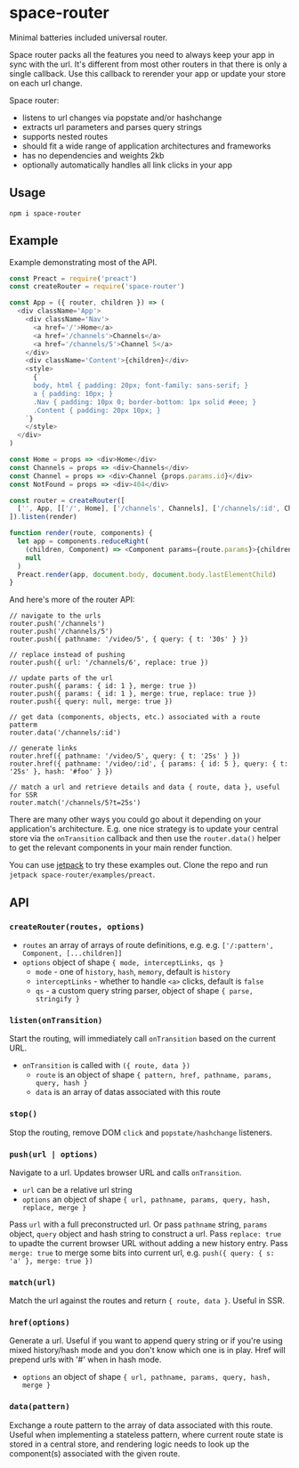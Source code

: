 # space-router

Minimal batteries included universal router.

Space router packs all the features you need to always keep your app in sync with the url. It's different from most other routers in that there is only a single callback. Use this callback to rerender your app or update your store on each url change.

Space router:

- listens to url changes via popstate and/or hashchange
- extracts url parameters and parses query strings
- supports nested routes
- should fit a wide range of application architectures and frameworks
- has no dependencies and weights 2kb
- optionally automatically handles all link clicks in your app

## Usage

    npm i space-router

## Example

Example demonstrating most of the API.

```js
const Preact = require('preact')
const createRouter = require('space-router')

const App = ({ router, children }) => (
  <div className='App'>
    <div className='Nav'>
      <a href='/'>Home</a>
      <a href='/channels'>Channels</a>
      <a href='/channels/5'>Channel 5</a>
    </div>
    <div className='Content'>{children}</div>
    <style>
      {`
      body, html { padding: 20px; font-family: sans-serif; }
      a { padding: 10px; }
      .Nav { padding: 10px 0; border-bottom: 1px solid #eee; }
      .Content { padding: 20px 10px; }
    `}
    </style>
  </div>
)

const Home = props => <div>Home</div>
const Channels = props => <div>Channels</div>
const Channel = props => <div>Channel {props.params.id}</div>
const NotFound = props => <div>404</div>

const router = createRouter([
  ['', App, [['/', Home], ['/channels', Channels], ['/channels/:id', Channel], ['*', NotFound]]]
]).listen(render)

function render(route, components) {
  let app = components.reduceRight(
    (children, Component) => <Component params={route.params}>{children}</Component>,
    null
  )
  Preact.render(app, document.body, document.body.lastElementChild)
}
```

And here's more of the router API:

```
// navigate to the urls
router.push('/channels')
router.push('/channels/5')
router.push({ pathname: '/video/5', { query: { t: '30s' } })

// replace instead of pushing
router.push({ url: '/channels/6', replace: true })

// update parts of the url
router.push({ params: { id: 1 }, merge: true })
router.push({ params: { id: 1 }, merge: true, replace: true })
router.push({ query: null, merge: true })

// get data (components, objects, etc.) associated with a route patterm
router.data('/channels/:id')

// generate links
router.href({ pathname: '/video/5', query: { t: '25s' } })
router.href({ pathname: '/video/:id', { params: { id: 5 }, query: { t: '25s' }, hash: '#foo' } })

// match a url and retrieve details and data { route, data }, useful for SSR
router.match('/channels/5?t=25s')
```

There are many other ways you could go about it depending on your application's architecture. E.g. one nice strategy is to update your central store via the `onTransition` callback and then use the `router.data()` helper to get the relevant components in your main render function.

You can use [jetpack](https://github.com/KidkArolis/jetpack) to try these examples out. Clone the repo and run `jetpack space-router/examples/preact`.

## API

### `createRouter(routes, options)`

- `routes` an array of arrays of route definitions, e.g. e.g. `['/:pattern', Component, [...children]]`
- `options` object of shape `{ mode, interceptLinks, qs }`
  - `mode` - one of `history`, `hash`, `memory`, default is `history`
  - `interceptLinks` - whether to handle `<a>` clicks, default is `false`
  - `qs` - a custom query string parser, object of shape `{ parse, stringify }`

### `listen(onTransition)`

Start the routing, will immediately call `onTransition` based on the current URL.

- `onTransition` is called with `({ route, data })`
  - `route` is an object of shape `{ pattern, href, pathname, params, query, hash }`
  - `data` is an array of datas associated with this route

### `stop()`

Stop the routing, remove DOM `click` and `popstate/hashchange` listeners.

### `push(url | options)`

Navigate to a url. Updates browser URL and calls `onTransition`.

- `url` can be a relative url string
- `options` an object of shape `{ url, pathname, params, query, hash, replace, merge }`

Pass `url` with a full preconstructed url.
Or pass `pathname` string, `params` object, `query` object and hash string to construct a url.
Pass `replace: true` to upadte the current browser URL without adding a new history entry.
Pass `merge: true` to merge some bits into current url, e.g. `push({ query: { s: 'a' }, merge: true })`

### `match(url)`

Match the url against the routes and return `{ route, data }`. Useful in SSR.

### `href(options)`

Generate a url. Useful if you want to append query string or if you're using mixed history/hash mode and you don't know which one is in play. Href will prepend urls with '#' when in hash mode.

- `options` an object of shape `{ url, pathname, params, query, hash, merge }`

### `data(pattern)`

Exchange a route pattern to the array of data associated with this route. Useful when implementing a stateless pattern, where current route state is stored in a central store, and rendering logic needs to look up the component(s) associated with the given route.
